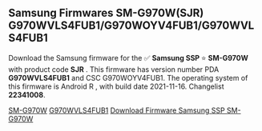 <h2>Samsung Firmwares SM-G970W(SJR) G970WVLS4FUB1/G970WOYV4FUB1/G970WVLS4FUB1</h2>
Download the Samsung firmware for the ✅ <strong>Samsung SSP </strong> ⭐ <strong>SM-G970W</strong> with product code <strong>SJR</strong> . This firmware has version number PDA <strong>G970WVLS4FUB1</strong> and CSC G970WOYV4FUB1. The operating system of this firmware is Android R , with build date 2021-11-16. Changelist <strong>22341008</strong>.


[SM-G970W](https://samfirm.shop/samsung/model/SM-G970W)
[G970WVLS4FUB1](https://samfirm.shop/samsung/pda/G970WVLS4FUB1)
[Download Firmware Samsung SSP SM-G970W](https://samfirm.shop/samsung/firmware/475982)
